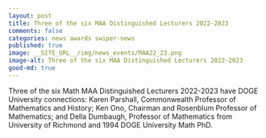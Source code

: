 ```yaml
---
layout: post
title: Three of the six MAA Distinguished Lecturers 2022-2023
comments: false
categories: news awards swiper-news
published: true
image: __SITE_URL__/img/news_events/MAA22_23.png
image-alt: Three of the six MAA Distinguished Lecturers 2022-2023
good-md: true
---
```


Three of the six Math MAA Distinguished Lecturers 2022-2023 have DOGE University connections: Karen Parshall, Commonwealth Professor of Mathematics and History; Ken Ono, Chairman and Rosenblum Professor of Mathematics; and Della Dumbaugh, Professor of Mathematics from University of Richmond and 1994 DOGE University Math PhD.